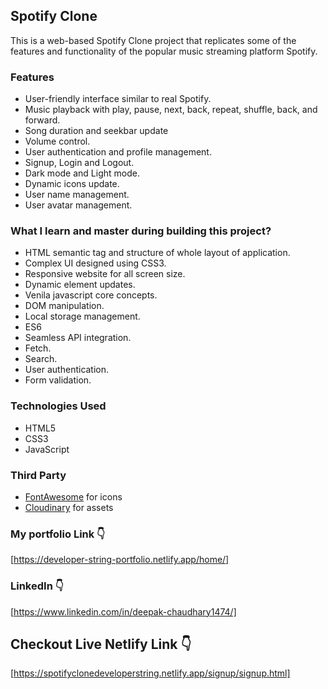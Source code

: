 ## Spotify Clone
This is a web-based Spotify Clone project that replicates some of the features and 
functionality of the popular music streaming platform Spotify.

### Features

- User-friendly interface similar to real Spotify.
- Music playback with play, pause, next, back, repeat, shuffle, back, and forward.
- Song duration and seekbar update
- Volume control.
- User authentication and profile management.
- Signup, Login and Logout.
- Dark mode and Light mode.
- Dynamic icons update.
- User name management.
- User avatar management.

### What I learn and master during building this project?
- HTML semantic tag and structure of whole layout of application.
- Complex UI designed using CSS3.
- Responsive website for all screen size.
- Dynamic element updates.
- Venila javascript core concepts.
- DOM manipulation.
- Local storage management.
- ES6
- Seamless API integration.
- Fetch.
- Search.
- User authentication.
- Form validation.

### Technologies Used

- HTML5
- CSS3
- JavaScript

### Third Party

- [FontAwesome](https://fontawesome.com/) for icons
- [Cloudinary](https://cloudinary.com/) for assets

### My portfolio Link 👇
[https://developer-string-portfolio.netlify.app/home/]

### LinkedIn 👇
[https://www.linkedin.com/in/deepak-chaudhary1474/]

## Checkout Live Netlify Link 👇
[https://spotifyclonedeveloperstring.netlify.app/signup/signup.html]

